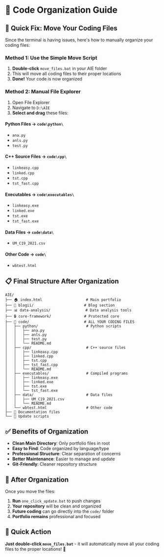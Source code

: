 # 📁 Code Organization Guide

## 🎯 **Quick Fix: Move Your Coding Files**

Since the terminal is having issues, here's how to manually organize your coding files:

### **Method 1: Use the Simple Move Script**
1. **Double-click** `move_files.bat` in your AIE folder
2. This will move all coding files to their proper locations
3. **Done!** Your code is now organized

### **Method 2: Manual File Explorer**
1. Open File Explorer
2. Navigate to `D:\AIE`
3. **Select and drag** these files:

#### **Python Files** → `code\python\`
- `ana.py`
- `anls.py` 
- `test.py`

#### **C++ Source Files** → `code\cpp\`
- `linkeasy.cpp`
- `linked.cpp`
- `tst.cpp`
- `tst_fast.cpp`

#### **Executables** → `code\executables\`
- `linkeasy.exe`
- `linked.exe`
- `tst.exe`
- `tst_fast.exe`

#### **Data Files** → `code\data\`
- `UM_C19_2021.csv`

#### **Other Code** → `code\`
- `wbtest.html`

## 📋 **Final Structure After Organization**

```
AIE/
├── 🏠 index.html                    # Main portfolio
├── 📝 blogii/                       # Blog section
├── 📊 data-analysis/                # Data analysis tools
├── 🔒 core-framework/               # Protected core
├── 📁 code/                         # ALL YOUR CODING FILES
│   ├── python/                      # Python scripts
│   │   ├── ana.py
│   │   ├── anls.py
│   │   ├── test.py
│   │   └── README.md
│   ├── cpp/                         # C++ source files
│   │   ├── linkeasy.cpp
│   │   ├── linked.cpp
│   │   ├── tst.cpp
│   │   ├── tst_fast.cpp
│   │   └── README.md
│   ├── executables/                 # Compiled programs
│   │   ├── linkeasy.exe
│   │   ├── linked.exe
│   │   ├── tst.exe
│   │   └── tst_fast.exe
│   ├── data/                        # Data files
│   │   ├── UM_C19_2021.csv
│   │   └── README.md
│   └── wbtest.html                  # Other code
├── 📖 Documentation files
└── 🔧 Update scripts
```

## ✅ **Benefits of Organization**

- **Clean Main Directory**: Only portfolio files in root
- **Easy to Find**: Code organized by language/type
- **Professional Structure**: Clear separation of concerns
- **Better Maintenance**: Easier to manage and update
- **Git-Friendly**: Cleaner repository structure

## 🚀 **After Organization**

Once you move the files:
1. **Run** `one_click_update.bat` to push changes
2. **Your repository** will be clean and organized
3. **Future coding** can go directly into the `code/` folder
4. **Portfolio remains** professional and focused

## 🎯 **Quick Action**

**Just double-click `move_files.bat`** - it will automatically move all your coding files to the proper locations! 🎉
